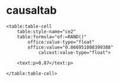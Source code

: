 # causaltab

	<table:table-cell 
		table:style-name="ce2" 
		table:formula="of:=RAND()" 
			office:value-type="float" 
			office:value="0.866951008399388" 
				calcext:value-type="float">
			
		<text:p>0.87</text:p>
	
	</table:table-cell>
